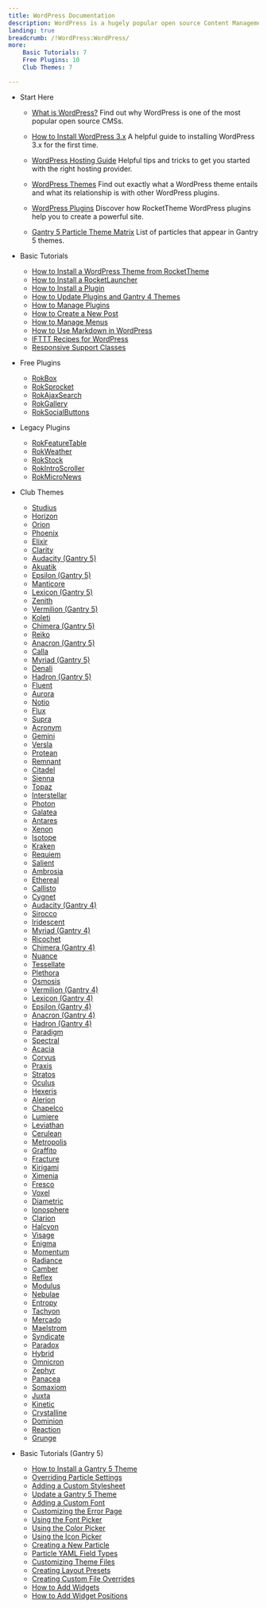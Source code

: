 ```yaml
---
title: WordPress Documentation
description: WordPress is a hugely popular open source Content Management System (CMS). This section enables you to find out more about WordPress and how to use it with RocketTheme Themes and Plugins.
landing: true
breadcrumb: /!WordPress:WordPress/
more:
	Basic Tutorials: 7
	Free Plugins: 10
	Club Themes: 7

---
```


* Start Here

	- [What is WordPress?](start/)
	  Find out why WordPress is one of the most popular open source CMSs.

	- [How to Install WordPress 3.x](start/install_wordpress_3x.md)
	  A helpful guide to installing WordPress 3.x for the first time.

	- [WordPress Hosting Guide](../hosting/wordpress.md)
	  Helpful tips and tricks to get you started with the right hosting provider.

	- [WordPress Themes](start/themes.md)
	  Find out exactly what a WordPress theme entails and what its relationship is with other WordPress plugins.

	- [WordPress Plugins](start/plugins.md)
	  Discover how RocketTheme WordPress plugins help you to create a powerful site.

  - [Gantry 5 Particle Theme Matrix](https://rockettheme.com/images/common/particles_list.pdf)
	  List of particles that appear in Gantry 5 themes.

<!-- -->

* Basic Tutorials

	- [How to Install a WordPress Theme from RocketTheme](start/themes.md#how-to-install-a-wordpress-theme-from-rockettheme)
	- [How to Install a RocketLauncher](start/rocketlauncher.md)
	- [How to Install a Plugin](start/plugins.md#how-to-install-a-plugin)
	- [How to Update Plugins and Gantry 4 Themes](start/update_wordpress.md)
	- [How to Manage Plugins](start/plugins.md#how-to-manage-plugins)
	- [How to Create a New Post](start/post.md)
	- [How to Manage Menus](start/menus.md)
	- [How to Use Markdown in WordPress](http://www.rockettheme.com/blog/wordpress/136-how-to-use-markdown-in-wordpress)
	- [IFTTT Recipes for WordPress](http://www.rockettheme.com/blog/reviews/121-ifttt-recipes-for-wordpress-users)
	- [Responsive Support Classes](start/responsive_support_classes.md)

<!-- -->

* Free Plugins

	- [RokBox](plugins/rokbox)
	- [RokSprocket](plugins/roksprocket/)
	- [RokAjaxSearch](plugins/rokajaxsearch/)
	- [RokGallery](plugins/rokgallery/)
	- [RokSocialButtons](plugins/roksocialbuttons)

<!-- -->

* Legacy Plugins

	- [RokFeatureTable](plugins/rokfeaturetable/)
	- [RokWeather](plugins/rokweather/)
	- [RokStock](plugins/rokstock/)
	- [RokIntroScroller](plugins/rokintroscroller)
	- [RokMicroNews](plugins/rokmicronews)

<!-- -->

* Club Themes

	* [Studius](themes/studius)
	* [Horizon](themes/horizon)
	* [Orion](themes/orion)
	* [Phoenix](themes/phoenix)
	* [Elixir](themes/elixir)
	* [Clarity](themes/clarity)
	* [Audacity (Gantry 5)](themes/audacity)
	* [Akuatik](themes/akuatik)
	* [Epsilon (Gantry 5)](themes/epsilon)
	* [Manticore](themes/manticore)
	* [Lexicon (Gantry 5)](themes/lexicon)
	* [Zenith](themes/zenith)
	* [Vermilion (Gantry 5)](themes/vermilion)
	* [Koleti](themes/koleti)
	* [Chimera (Gantry 5)](themes/chimera)
	* [Reiko](themes/reiko)
	* [Anacron (Gantry 5)](themes/anacron)
	* [Calla](themes/calla)
	* [Myriad (Gantry 5)](themes/myriad)
	* [Denali](themes/denali)
	* [Hadron (Gantry 5)](themes/hadron)
	* [Fluent](themes/fluent)
	* [Aurora](themes/aurora)
	* [Notio](themes/notio)
	* [Flux](themes/flux)
	* [Supra](themes/supra)
	* [Acronym](themes/acronym)
	* [Gemini](themes/gemini)
	* [Versla](themes/versla)
	* [Protean](themes/protean)
	* [Remnant](themes/remnant)
	* [Citadel](themes/citadel)
	* [Sienna](themes/sienna)
	* [Topaz](themes/topaz)
	* [Interstellar](themes/interstellar)
	* [Photon](themes/photon)
	* [Galatea](themes/galatea)
	* [Antares](themes/antares)
	* [Xenon](themes/xenon)
	* [Isotope](themes/isotope)
	* [Kraken](themes/kraken)
	* [Requiem](themes/requiem)
	* [Salient](themes/salient)
	* [Ambrosia](themes/ambrosia)
	* [Ethereal](themes/ethereal)
	* [Callisto](themes/callisto)
	* [Cygnet](themes/cygnet)
	* [Audacity (Gantry 4)](themes/g4audacity)
	* [Sirocco](themes/sirocco)
	* [Iridescent](themes/iridescent)
	* [Myriad (Gantry 4)](themes/g4myriad)
	* [Ricochet](themes/ricochet)
	* [Chimera (Gantry 4)](themes/g4chimera)
	* [Nuance](themes/nuance)
	* [Tessellate](themes/tessellate)
	* [Plethora](themes/plethora)
	* [Osmosis](themes/osmosis)
	* [Vermilion (Gantry 4)](themes/g4vermilion)
	* [Lexicon (Gantry 4)](themes/g4lexicon)
	* [Epsilon (Gantry 4)](themes/g4epsilon)
	* [Anacron (Gantry 4)](themes/g4anacron)
	* [Hadron (Gantry 4)](themes/g4hadron)
	* [Paradigm](themes/paradigm)
	* [Spectral](themes/spectral)
	* [Acacia](themes/acacia)
	* [Corvus](themes/corvus)
	* [Praxis](themes/praxis)
	* [Stratos](themes/stratos)
	* [Oculus](themes/oculus)
	* [Hexeris](themes/hexeris)
	* [Alerion](themes/alerion)
	* [Chapelco](themes/chapelco)
	* [Lumiere](themes/lumiere)
	* [Leviathan](themes/leviathan)
	* [Cerulean](themes/cerulean)
	* [Metropolis](themes/metropolis)
	* [Graffito](themes/graffito)
	* [Fracture](themes/fracture)
	* [Kirigami](themes/kirigami)
	* [Ximenia](themes/ximenia)
	* [Fresco](themes/fresco)
	* [Voxel](themes/voxel)
	* [Diametric](themes/diametric)
	* [Ionosphere](themes/ionosphere)
	* [Clarion](themes/clarion)
	* [Halcyon](themes/halcyon)
	* [Visage](themes/visage)
	* [Enigma](themes/enigma)
	* [Momentum](themes/momentum)
	* [Radiance](themes/radiance)
	* [Camber](themes/camber)
	* [Reflex](themes/reflex)
	* [Modulus](themes/modulus)
	* [Nebulae](themes/nebulae)
	* [Entropy](themes/entropy)
	* [Tachyon](themes/tachyon)
	* [Mercado](themes/mercado)
	* [Maelstrom](themes/maelstrom)
	* [Syndicate](themes/syndicate)
	* [Paradox](themes/paradox)
	* [Hybrid](themes/hybrid)
	* [Omnicron](themes/omnicron)
	* [Zephyr](themes/zephyr)
	* [Panacea](themes/panacea)
	* [Somaxiom](themes/somaxiom)
	* [Juxta](themes/juxta)
	* [Kinetic](themes/kinetic)
	* [Crystalline](themes/crystalline)
	* [Dominion](themes/dominion)
	* [Reaction](themes/reaction)
	* [Grunge](themes/grunge)

<!-- -->

* Basic Tutorials (Gantry 5)

	- [How to Install a Gantry 5 Theme](http://docs.gantry.org/gantry5/basics/installation#installing-a-gantry-theme)
	- [Overriding Particle Settings](http://docs.gantry.org/gantry5/tutorials/overriding-particle-settings)
	- [Adding a Custom Stylesheet](http://docs.gantry.org/gantry5/tutorials/adding-a-custom-style-sheet)
	- [Update a Gantry 5 Theme](http://docs.gantry.org/gantry5/basics/updating-themes)
	- [Adding a Custom Font](http://docs.gantry.org/gantry5/tutorials/fonts)
	- [Customizing the Error Page](http://docs.gantry.org/gantry5/tutorials/customize-the-error-page)
	- [Using the Font Picker](http://docs.gantry.org/gantry5/tutorials/using-the-font-picker)
	- [Using the Color Picker](http://docs.gantry.org/gantry5/tutorials/using-the-color-picker)
	- [Using the Icon Picker](http://docs.gantry.org/gantry5/tutorials/using-the-icon-picker)
	- [Creating a New Particle](http://docs.gantry.org/gantry5/advanced/creating-a-new-particle)
	- [Particle YAML Field Types](http://docs.gantry.org/gantry5/advanced/particle-yaml-field-types)
	- [Customizing Theme Files](http://docs.gantry.org/gantry5/advanced/customizing-theme-files)
	- [Creating Layout Presets](http://docs.gantry.org/gantry5/advanced/creating-layout-presets)
	- [Creating Custom File Overrides](http://docs.gantry.org/gantry5/advanced/file-overrides)
	- [How to Add Widgets](http://docs.gantry.org/gantry5/particles/module-instance)
	- [How to Add Widget Positions](http://docs.gantry.org/gantry5/particles/position)
